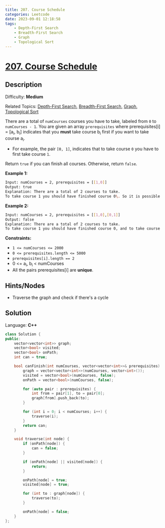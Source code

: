 ```yaml
---
title: 207. Course Schedule
categories: Leetcode
date: 2023-09-01 12:18:58
tags:
    - Depth-First Search
    - Breadth-First Search
    - Graph
    - Topological Sort
---
```


# [207\. Course Schedule](https://leetcode.com/problems/course-schedule/)

## Description

Difficulty: **Medium**

Related Topics: [Depth-First Search](https://leetcode.com/tag/https://leetcode.com/tag/depth-first-search//), [Breadth-First Search](https://leetcode.com/tag/https://leetcode.com/tag/breadth-first-search//), [Graph](https://leetcode.com/tag/https://leetcode.com/tag/graph//), [Topological Sort](https://leetcode.com/tag/https://leetcode.com/tag/topological-sort//)

There are a total of `numCourses` courses you have to take, labeled from `0` to `numCourses - 1`. You are given an array `prerequisites` where prerequisites[i] = [a<sub>i</sub>, b<sub>i</sub>] indicates that you **must** take course b<sub>i</sub> first if you want to take course a<sub>i</sub>.

* For example, the pair `[0, 1]`, indicates that to take course `0` you have to first take course `1`.

Return `true` if you can finish all courses. Otherwise, return `false`.

**Example 1:**

```bash
Input: numCourses = 2, prerequisites = [[1,0]]
Output: true
Explanation: There are a total of 2 courses to take.
To take course 1 you should have finished course 0\. So it is possible.
```

**Example 2:**

```bash
Input: numCourses = 2, prerequisites = [[1,0],[0,1]]
Output: false
Explanation: There are a total of 2 courses to take.
To take course 1 you should have finished course 0, and to take course 0 you should also have finished course 1\. So it is impossible.
```

**Constraints:**

* `1 <= numCourses <= 2000`
* `0 <= prerequisites.length <= 5000`
* `prerequisites[i].length == 2`
* 0 <= a<sub>i</sub>, b<sub>i</sub> < numCourses
* All the pairs prerequisites[i] are **unique**.

## Hints/Nodes

* Traverse the graph and check if there's a cycle

## Solution

Language: **C++**

```C++
class Solution {
public:
    vector<vector<int>> graph;
    vector<bool> visited;
    vector<bool> onPath;
    int can = true;

    bool canFinish(int numCourses, vector<vector<int>>& prerequisites) {
        graph = vector<vector<int>>(numCourses, vector<int>());
        visited = vector<bool>(numCourses, false);
        onPath = vector<bool>(numCourses, false);

        for (auto pair : prerequisites) {
            int from = pair[1], to = pair[0];
            graph[from].push_back(to);
        }

        for (int i = 0; i < numCourses; i++) {
            traverse(i);
        }
        return can;
    }

    void traverse(int node) {
        if (onPath[node]) {
            can = false;
        }

        if (onPath[node] || visited[node]) {
            return;
        }

        onPath[node] = true;
        visited[node] = true;

        for (int to : graph[node]) {
            traverse(to);
        }

        onPath[node] = false;
    }
};
```
